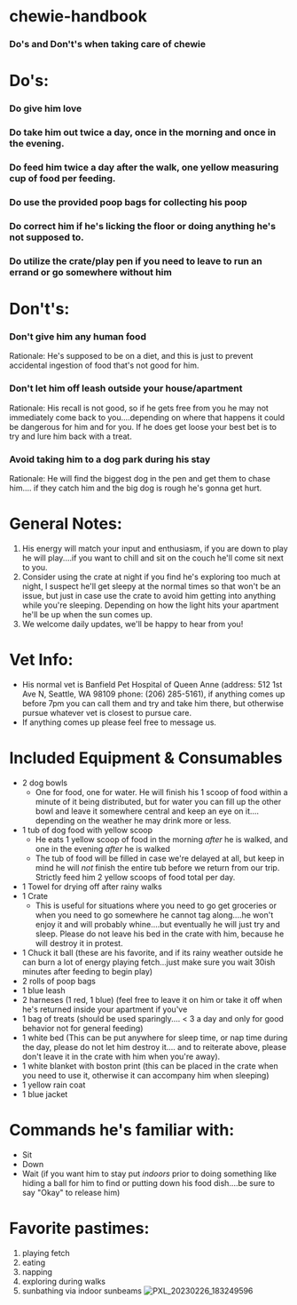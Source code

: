 # chewie-handbook
### Do's and Don't's when taking care of chewie

# Do's:
### Do give him love
### Do take him out twice a day, once in the morning and once in the evening.
### Do feed him twice a day after the walk, one yellow measuring cup of food per feeding.
### Do use the provided poop bags for collecting his poop
### Do correct him if he's licking the floor or doing anything he's not supposed to.
### Do utilize the crate/play pen if you need to leave to run an errand or go somewhere without him

# Don't's:
### Don't give him any human food
Rationale: He's supposed to be on a diet, and this is just to prevent accidental ingestion of food that's not good for him. 

### Don't let him off leash outside your house/apartment
Rationale: His recall is not good, so if he gets free from you he may not immediately come back to you....depending on where that happens it could be dangerous for him and for you. If he does get loose your best bet is to try and lure him back with a treat. 

### Avoid taking him to a dog park during his stay
Rationale: He will find the biggest dog in the pen and get them to chase him.... if they catch him and the big dog is rough he's gonna get hurt.

# General Notes:
1. His energy will match your input and enthusiasm, if you are down to play he will play....if you want to chill and sit on the couch he'll come sit next to you.
2. Consider using the crate at night if you find he's exploring too much at night, I suspect he'll get sleepy at the normal times so that won't be an issue, but just in case use the crate to avoid him getting into anything while you're sleeping. Depending on how the light hits your apartment he'll be up when the sun comes up.
3. We welcome daily updates, we'll be happy to hear from you!

# Vet Info:
- His normal vet is Banfield Pet Hospital of Queen Anne (address: 512 1st Ave N, Seattle, WA 98109 phone: (206) 285-5161), if anything comes up before 7pm you can call them and try and take him there, but otherwise pursue whatever vet is closest to pursue care.
- If anything comes up please feel free to message us. 

# Included Equipment & Consumables
 - 2 dog bowls
   - One for food, one for water. He will finish his 1 scoop of food within a minute of it being distributed, but for water you can fill up the other bowl and leave it somewhere central and keep an eye on it.... depending on the weather he may drink more or less.  
 - 1 tub of dog food with yellow scoop
   - He eats 1 yellow scoop of food in the morning *after* he is walked, and one in the evening *after* he is walked
   - The tub of food will be filled in case we're delayed at all, but keep in mind he will *not* finish the entire tub before we return from our trip. Strictly feed him 2 yellow scoops of food total per day.  
 - 1 Towel for drying off after rainy walks
 - 1 Crate
   - This is useful for situations where you need to go get groceries or when you need to go somewhere he cannot tag along....he won't enjoy it and will probably whine....but eventually he will just try and sleep. Please do not leave his bed in the crate with him, because he will destroy it in protest. 
 - 1 Chuck it ball (these are his favorite, and if its rainy weather outside he can burn a lot of energy playing fetch...just make sure you wait 30ish minutes after feeding to begin play)
 - 2 rolls of poop bags
 - 1 blue leash 
 - 2 harneses (1 red, 1 blue) (feel free to leave it on him or take it off when he's returned inside your apartment if you've  
 - 1 bag of treats (should be used sparingly.... < 3 a day and only for good behavior not for general feeding)
 - 1 white bed (This can be put anywhere for sleep time, or nap time during the day, please do not let him destroy it.... and to reiterate above, please don't leave it in the crate with him when you're away).
 - 1 white blanket with boston print (this can be placed in the crate when you need to use it, otherwise it can accompany him when sleeping) 
 - 1 yellow rain coat
 - 1 blue jacket

# Commands he's familiar with:
- Sit
- Down
- Wait (if you want him to stay put *indoors* prior to doing something like hiding a ball for him to find or putting down his food dish....be sure to say "Okay" to release him)

# Favorite pastimes:
1. playing fetch
2. eating
3. napping
4. exploring during walks
5. sunbathing via indoor sunbeams
![PXL_20230226_183249596](https://user-images.githubusercontent.com/287935/231942453-710c9496-74ee-449e-9532-ff455414f33b.jpg)
